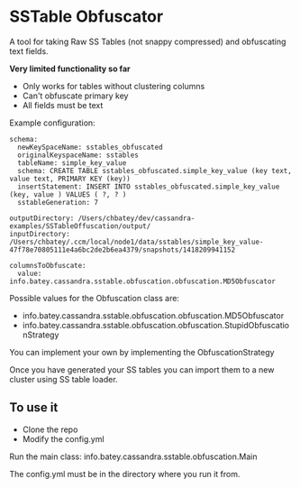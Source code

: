 # SSTable Obfuscator

A tool for taking Raw SS Tables (not snappy compressed) and obfuscating text fields.

**Very limited functionality so far**

* Only works for tables without clustering columns
* Can't obfuscate primary key
* All fields must be text

Example configuration:

```
schema:
  newKeySpaceName: sstables_obfuscated
  originalKeyspaceName: sstables
  tableName: simple_key_value
  schema: CREATE TABLE sstables_obfuscated.simple_key_value (key text, value text, PRIMARY KEY (key))
  insertStatement: INSERT INTO sstables_obfuscated.simple_key_value (key, value ) VALUES ( ?, ? )
  sstableGeneration: 7

outputDirectory: /Users/chbatey/dev/cassandra-examples/SSTableOffuscation/output/
inputDirectory: /Users/chbatey/.ccm/local/node1/data/sstables/simple_key_value-47f78e70805111e4a6bc2de2b6ea4379/snapshots/1418209941152

columnsToObfuscate:
  value: info.batey.cassandra.sstable.obfuscation.obfuscation.MD5Obfuscator

```

Possible values for the Obfuscation class are:

* info.batey.cassandra.sstable.obfuscation.obfuscation.MD5Obfuscator
* info.batey.cassandra.sstable.obfuscation.obfuscation.StupidObfuscationStrategy

You can implement your own by implementing the ObfuscationStrategy

Once you have generated your SS tables you can import them to a new cluster using SS table loader.

## To use it

* Clone the repo
* Modify the config.yml

Run the main class: info.batey.cassandra.sstable.obfuscation.Main

The config.yml must be in the directory where you run it from.
